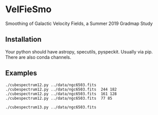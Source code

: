 # VelFieSmo

Smoothing of Galactic Velocity Fields, a Summer 2019 Gradmap Study


## Installation

Your python should have astropy, specutils, pyspeckit. Usually via pip. There are also conda channels.

## Examples

    ./cubespectrum12.py ../data/ngc6503.fits
    ./cubespectrum12.py ../data/ngc6503.fits  244 182
    ./cubespectrum12.py ../data/ngc6503.fits  161 128
    ./cubespectrum12.py ../data/ngc6503.fits  77 85

    ./cubespectrum13.py ../data/ngc6503.fits



